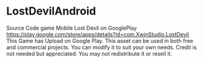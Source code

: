 # LostDevilAndroid
Source Code game Mobile Lost Devil on GooglePlay https://play.google.com/store/apps/details?id=com.XwinStudio.LostDevil
This Game has Upload on Google Play.
This asset can be used in both free and commercial projects. You can modify it to suit your own needs. Credit is not needed but appreciated. You may not redistribute it or resell it.
